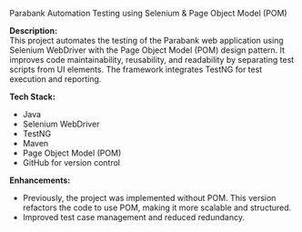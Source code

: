 Parabank Automation Testing using Selenium & Page Object Model (POM)  

**Description:**  
This project automates the testing of the Parabank web application using Selenium WebDriver with the Page Object Model (POM) design pattern. It improves code maintainability, reusability, and readability by separating test scripts from UI elements. The framework integrates TestNG for test execution and reporting.  

**Tech Stack:**  
- Java  
- Selenium WebDriver  
- TestNG  
- Maven  
- Page Object Model (POM)  
- GitHub for version control  

**Enhancements:**  
- Previously, the project was implemented without POM. This version refactors the code to use POM, making it more scalable and structured.  
- Improved test case management and reduced redundancy.  
